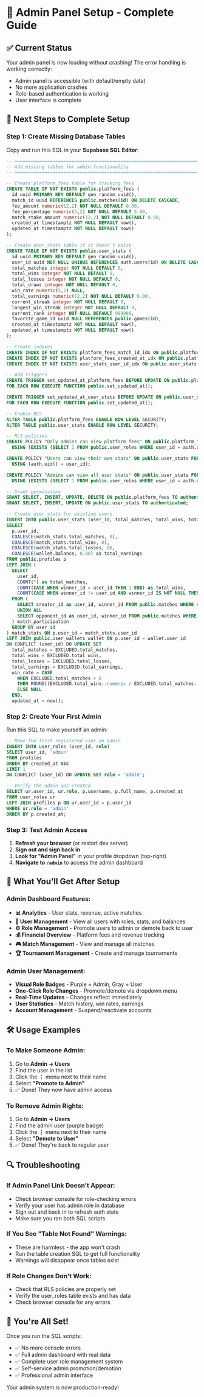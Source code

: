 # 🎉 Admin Panel Setup - Complete Guide

## ✅ **Current Status**
Your admin panel is now loading without crashing! The error handling is working correctly:
- Admin panel is accessible (with default/empty data)
- No more application crashes
- Role-based authentication is working
- User interface is complete

## 🚀 **Next Steps to Complete Setup**

### **Step 1: Create Missing Database Tables**

Copy and run this SQL in your **Supabase SQL Editor**:

```sql
-- ============================================================================
-- Add missing tables for admin functionality
-- ============================================================================

-- Create platform_fees table for tracking fees
CREATE TABLE IF NOT EXISTS public.platform_fees (
  id uuid PRIMARY KEY DEFAULT gen_random_uuid(),
  match_id uuid REFERENCES public.matches(id) ON DELETE CASCADE,
  fee_amount numeric(12,2) NOT NULL DEFAULT 0.00,
  fee_percentage numeric(5,2) NOT NULL DEFAULT 5.00,
  match_stake_amount numeric(12,2) NOT NULL DEFAULT 0.00,
  created_at timestamptz NOT NULL DEFAULT now(),
  updated_at timestamptz NOT NULL DEFAULT now()
);

-- Create user_stats table if it doesn't exist 
CREATE TABLE IF NOT EXISTS public.user_stats (
  id uuid PRIMARY KEY DEFAULT gen_random_uuid(),
  user_id uuid NOT NULL UNIQUE REFERENCES auth.users(id) ON DELETE CASCADE,
  total_matches integer NOT NULL DEFAULT 0,
  total_wins integer NOT NULL DEFAULT 0,
  total_losses integer NOT NULL DEFAULT 0,
  total_draws integer NOT NULL DEFAULT 0,
  win_rate numeric(5,2) NULL,
  total_earnings numeric(12,2) NOT NULL DEFAULT 0.00,
  current_streak integer NOT NULL DEFAULT 0,
  longest_win_streak integer NOT NULL DEFAULT 0,
  current_rank integer NOT NULL DEFAULT 999999,
  favorite_game_id uuid NULL REFERENCES public.games(id),
  created_at timestamptz NOT NULL DEFAULT now(),
  updated_at timestamptz NOT NULL DEFAULT now()
);

-- Create indexes
CREATE INDEX IF NOT EXISTS platform_fees_match_id_idx ON public.platform_fees(match_id);
CREATE INDEX IF NOT EXISTS platform_fees_created_at_idx ON public.platform_fees(created_at DESC);
CREATE INDEX IF NOT EXISTS user_stats_user_id_idx ON public.user_stats(user_id);

-- Add triggers
CREATE TRIGGER set_updated_at_platform_fees BEFORE UPDATE ON public.platform_fees
FOR EACH ROW EXECUTE FUNCTION public.set_updated_at();

CREATE TRIGGER set_updated_at_user_stats BEFORE UPDATE ON public.user_stats
FOR EACH ROW EXECUTE FUNCTION public.set_updated_at();

-- Enable RLS
ALTER TABLE public.platform_fees ENABLE ROW LEVEL SECURITY;
ALTER TABLE public.user_stats ENABLE ROW LEVEL SECURITY;

-- RLS policies
CREATE POLICY "Only admins can view platform fees" ON public.platform_fees FOR SELECT
  USING (EXISTS (SELECT 1 FROM public.user_roles WHERE user_id = auth.uid() AND role = 'admin'));

CREATE POLICY "Users can view their own stats" ON public.user_stats FOR SELECT
  USING (auth.uid() = user_id);

CREATE POLICY "Admins can view all user stats" ON public.user_stats FOR SELECT
  USING (EXISTS (SELECT 1 FROM public.user_roles WHERE user_id = auth.uid() AND role = 'admin'));

-- Grant permissions
GRANT SELECT, INSERT, UPDATE, DELETE ON public.platform_fees TO authenticated;
GRANT SELECT, INSERT, UPDATE ON public.user_stats TO authenticated;

-- Create user stats for existing users
INSERT INTO public.user_stats (user_id, total_matches, total_wins, total_losses, total_earnings)
SELECT 
  p.user_id,
  COALESCE(match_stats.total_matches, 0),
  COALESCE(match_stats.total_wins, 0),
  COALESCE(match_stats.total_losses, 0),
  COALESCE(wallet.balance, 0.00) as total_earnings
FROM public.profiles p
LEFT JOIN (
  SELECT 
    user_id,
    COUNT(*) as total_matches,
    COUNT(CASE WHEN winner_id = user_id THEN 1 END) as total_wins,
    COUNT(CASE WHEN winner_id != user_id AND winner_id IS NOT NULL THEN 1 END) as total_losses
  FROM (
    SELECT creator_id as user_id, winner_id FROM public.matches WHERE status = 'completed'
    UNION ALL
    SELECT opponent_id as user_id, winner_id FROM public.matches WHERE status = 'completed' AND opponent_id IS NOT NULL
  ) match_participation
  GROUP BY user_id
) match_stats ON p.user_id = match_stats.user_id
LEFT JOIN public.user_wallets wallet ON p.user_id = wallet.user_id
ON CONFLICT (user_id) DO UPDATE SET
  total_matches = EXCLUDED.total_matches,
  total_wins = EXCLUDED.total_wins,
  total_losses = EXCLUDED.total_losses,
  total_earnings = EXCLUDED.total_earnings,
  win_rate = CASE 
    WHEN EXCLUDED.total_matches > 0 
    THEN ROUND((EXCLUDED.total_wins::numeric / EXCLUDED.total_matches::numeric) * 100, 2)
    ELSE NULL 
  END,
  updated_at = now();
```

### **Step 2: Create Your First Admin**

Run this SQL to make yourself an admin:

```sql
-- Make the first registered user an admin
INSERT INTO user_roles (user_id, role)
SELECT user_id, 'admin'
FROM profiles 
ORDER BY created_at ASC
LIMIT 1
ON CONFLICT (user_id) DO UPDATE SET role = 'admin';

-- Verify the admin was created
SELECT ur.user_id, ur.role, p.username, p.full_name, p.created_at
FROM user_roles ur
LEFT JOIN profiles p ON ur.user_id = p.user_id
WHERE ur.role = 'admin'
ORDER BY p.created_at;
```

### **Step 3: Test Admin Access**

1. **Refresh your browser** (or restart dev server)
2. **Sign out and sign back in**
3. **Look for "Admin Panel"** in your profile dropdown (top-right)
4. **Navigate to `/admin`** to access the admin dashboard

## 🎯 **What You'll Get After Setup**

### **Admin Dashboard Features:**
- **📊 Analytics** - User stats, revenue, active matches
- **👥 User Management** - View all users with roles, stats, and balances  
- **⚙️ Role Management** - Promote users to admin or demote back to user
- **💰 Financial Overview** - Platform fees and revenue tracking
- **🎮 Match Management** - View and manage all matches
- **🏆 Tournament Management** - Create and manage tournaments

### **Admin User Management:**
- **Visual Role Badges** - Purple = Admin, Gray = User
- **One-Click Role Changes** - Promote/demote via dropdown menu
- **Real-Time Updates** - Changes reflect immediately
- **User Statistics** - Match history, win rates, earnings
- **Account Management** - Suspend/reactivate accounts

## 🛠️ **Usage Examples**

### **To Make Someone Admin:**
1. Go to **Admin → Users**
2. Find the user in the list
3. Click the **⋮** menu next to their name
4. Select **"Promote to Admin"**
5. ✅ Done! They now have admin access

### **To Remove Admin Rights:**
1. Go to **Admin → Users**  
2. Find the admin user (purple badge)
3. Click the **⋮** menu next to their name
4. Select **"Demote to User"**
5. ✅ Done! They're back to regular user

## 🔍 **Troubleshooting**

### **If Admin Panel Link Doesn't Appear:**
- Check browser console for role-checking errors
- Verify your user has admin role in database
- Sign out and back in to refresh auth state
- Make sure you ran both SQL scripts

### **If You See "Table Not Found" Warnings:**
- These are harmless - the app won't crash
- Run the table creation SQL to get full functionality
- Warnings will disappear once tables exist

### **If Role Changes Don't Work:**
- Check that RLS policies are properly set
- Verify the user_roles table exists and has data
- Check browser console for any errors

## 🎉 **You're All Set!**

Once you run the SQL scripts:
- ✅ No more console errors
- ✅ Full admin dashboard with real data
- ✅ Complete user role management system
- ✅ Self-service admin promotion/demotion
- ✅ Professional admin interface

Your admin system is now production-ready!